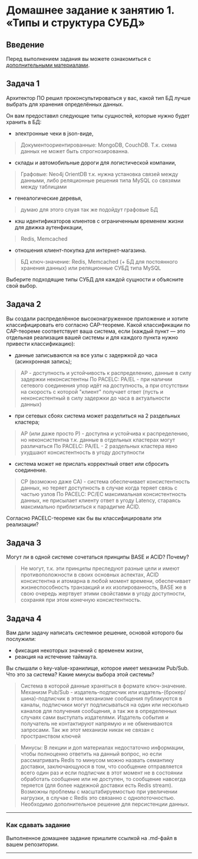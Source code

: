 # Домашнее задание к занятию 1. «Типы и структура СУБД»

## Введение

Перед выполнением задания вы можете ознакомиться с 
[дополнительными материалами](https://github.com/netology-code/virt-homeworks/tree/virt-11/additional).

## Задача 1

Архитектор ПО решил проконсультироваться у вас, какой тип БД 
лучше выбрать для хранения определённых данных.

Он вам предоставил следующие типы сущностей, которые нужно будет хранить в БД:

- электронные чеки в json-виде,
> Документоориентированные: MongoDB, CouchDB. Т.к. схема данных не может быть спрогнозированна.
- склады и автомобильные дороги для логистической компании,
> Графовые: Neo4j OrientDB т.к. нужна установка связей между данными, либо реляционные решения типа MySQL со связями между таблицами
- генеалогические деревья,
> думаю для этого слуая так же подойдут графовые БД
- кэш идентификаторов клиентов с ограниченным временем жизни для движка аутенфикации,
> Redis, Memcached
- отношения клиент-покупка для интернет-магазина.
> БД ключ-значение: Redis, Memcached (+ БД для постоянного хранения данных) или реляционные СУБД типа MySQL

Выберите подходящие типы СУБД для каждой сущности и объясните свой выбор.

## Задача 2

Вы создали распределённое высоконагруженное приложение и хотите классифицировать его согласно 
CAP-теореме. Какой классификации по CAP-теореме соответствует ваша система, если 
(каждый пункт — это отдельная реализация вашей системы и для каждого пункта нужно привести классификацию):

- данные записываются на все узлы с задержкой до часа (асинхронная запись);
> AP - доступность и устойчивость к распределению, данные в силу задержки неконсистентны
> По PACELC: PA/EL - при наличии сетевого соединения упор идёт на доступность, а при отсутствии на скорость с которой "клиент" получает ответ (пусть и неконсистентный в силу задержки до часа в актуальности данных)

- при сетевых сбоях система может разделиться на 2 раздельных кластера;
> AP (или даже просто P) - доступна и устойчива к распределению, но неконсистентна т.к. данные в отдельных кластерах могут различаться
> По PACELC: PA/EL - 2 раздельных кластера явно ухудшают консистентность в угоду доступности

- система может не прислать корректный ответ или сбросить соединение.
> CP (возможно даже CA) - система обеспечивает консистентность данных, но теряет доступность в случае когда теряет связь с частью узлов
> По PACELC: PC/EC максимальная консистентность данных, не присылает клиенту ответ в угоду Latency, стараясь максимально приблизиться к парадигме ACID.

Согласно PACELC-теореме как бы вы классифицировали эти реализации?

## Задача 3

Могут ли в одной системе сочетаться принципы BASE и ACID? Почему?

> Не могут, т.к. эти принципы преследуют разные цели и имеют противоположности в своих основных аспектах, ACID консистентна и атомарна в любой момент времени, обеспечивает жизнеспособность транзакций и их изолированность, 
  BASE же в свою очередь жертвует этими свойставми в угоду доступности, сохраняя при этом конечную консистентность.

## Задача 4

Вам дали задачу написать системное решение, основой которого бы послужили:

- фиксация некоторых значений с временем жизни,
- реакция на истечение таймаута.

Вы слышали о key-value-хранилище, которое имеет механизм Pub/Sub. 
Что это за система? Какие минусы выбора этой системы?

> Система в которой данные храняться в формате ключ-значение.
> Механизм Pub/Sub - издатель-подписчик или издатель-(брокер/шина)-подписчик в этом механизме сообщения публикуются в каналы, подписчики могут подписываться на один или несколько каналов для получения сообщения, а так же в определенных случаях сами выступать издателями.
> Издатель события и получатель не контактируют напрямую и не обмениваются запросами. Так же этот механизм никак не связан с пространством ключей

> Минусы:
> В лекции и доп материалах недостаточно информации, чтобы полноценно ответить на данный вопрос, но если рассматривать Redis то минусом можно назвать семантику доставки, заключающуюся в том, 
  что сообщение отправляется всего один раз и если подписчик в этот момент не в состоянии обработать сообщение или не доступен, то сообщение навсегда теряется (для более надежной доставки есть Redis stream).
> Возможны проблемы с масштабируемостью при увеличении нагрузки, в случае с Redis это связанно с однопоточностью.
> Необходимо дополнительное решение для персистенции данных.

---

### Как cдавать задание

Выполненное домашнее задание пришлите ссылкой на .md-файл в вашем репозитории.

---

